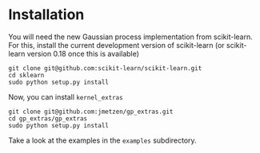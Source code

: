 Installation
============

You will need the new Gaussian process implementation from scikit-learn. For this, install the current development version of scikit-learn (or scikit-learn version 0.18 once this is available)

    git clone git@github.com:scikit-learn/scikit-learn.git
    cd sklearn
    sudo python setup.py install

Now, you can install `kernel_extras`

    git clone git@github.com:jmetzen/gp_extras.git
    cd gp_extras/gp_extras
    sudo python setup.py install

Take a look at the examples in the `examples` subdirectory.
